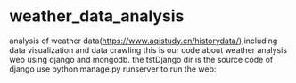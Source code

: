 # weather_data_analysis
analysis of weather data(https://www.aqistudy.cn/historydata/),including data visualization and data crawling
this is our code about weather analysis web using django and mongodb.
the tstDjango dir is the source code of django
use python manage.py runserver to run the web:
